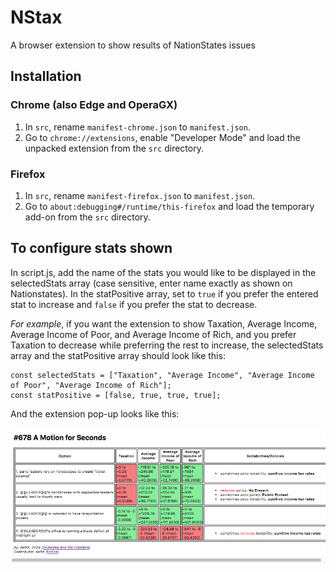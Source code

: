# NStax
A browser extension to show results of NationStates issues
## Installation
### Chrome (also Edge and OperaGX)
1. In `src`, rename `manifest-chrome.json` to `manifest.json`.
2. Go to `chrome://extensions`, enable "Developer Mode" and load the unpacked extension from the `src` directory.
### Firefox
1. In `src`, rename `manifest-firefox.json` to `manifest.json`.
2. Go to `about:debugging#/runtime/this-firefox` and load the temporary add-on from the `src` directory.
## To configure stats shown
In script.js, add the name of the stats you would like to be displayed in the selectedStats array (case sensitive, enter name exactly as shown on Nationstates). In the statPositive array, set to `true` if you prefer the entered stat to increase and `false` if you prefer the stat to decrease.

*For example*, if you want the extension to show Taxation, Average Income, Average Income of Poor, and Average Income of Rich, and you prefer Taxation to decrease while preferring the rest to increase, the selectedStats array and the statPositive array should look like this:
```
const selectedStats = ["Taxation", "Average Income", "Average Income of Poor", "Average Income of Rich"];
const statPositive = [false, true, true, true];
```
And the extension pop-up looks like this:

![Demo of the extension](/assets/demo.png "Demo of the extension")
